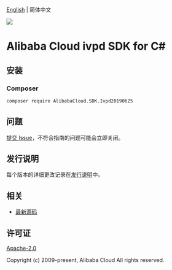 [English](README.md) | 简体中文

![](https://aliyunsdk-pages.alicdn.com/icons/AlibabaCloud.svg)

# Alibaba Cloud ivpd SDK for C#

## 安装

### Composer

```bash
composer require AlibabaCloud.SDK.Ivpd20190625
```

## 问题

[提交 Issue](https://github.com/aliyun/alibabacloud-csharp-sdk/issues/new)，不符合指南的问题可能会立即关闭。

## 发行说明

每个版本的详细更改记录在[发行说明](./ChangeLog.md)中。

## 相关

* [最新源码](https://github.com/aliyun/alibabacloud-csharp-sdk/)

## 许可证

[Apache-2.0](http://www.apache.org/licenses/LICENSE-2.0)

Copyright (c) 2009-present, Alibaba Cloud All rights reserved.
